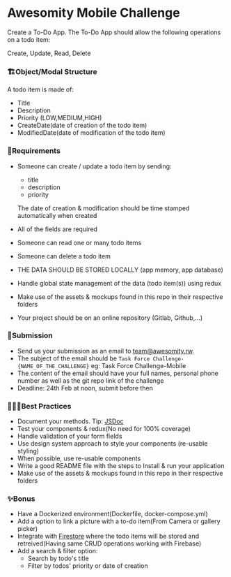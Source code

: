 # Awesomity Mobile Challenge

Create a To-Do App. The To-Do App should allow the following operations on a todo item:

Create, Update, Read, Delete

### 🏗Object/Modal Structure

A todo item is made of:

- Title
- Description
- Priority (LOW,MEDIUM,HIGH)
- CreateDate(date of creation of the todo item)
- ModifiedDate(date of modification of the todo item)

### 🔖Requirements

- Someone can create / update a todo item by sending:

  - title
  - description
  - priority

  The date of creation & modification should be time stamped automatically when created

- All of the fields are required
- Someone can read one or many todo items
- Someone can delete a todo item
- THE DATA SHOULD BE STORED LOCALLY (app memory, app database)
- Handle global state management of the data (todo item(s)) using redux
- Make use of the assets & mockups found in this repo in their respective folders
- Your project should be on an online repository (Gitlab, Github,...)

### 📝Submission
- Send us your submission as an email to team@awesomity.rw.
- The subject of the email should be `Task Force Challenge-{NAME_OF_THE_CHALLENGE}` eg: Task Force Challenge-Mobile
- The content of the email should have your full names, personal phone number as well as the git repo link of the challenge
- Deadline: 24th Feb at noon, submit before then

### 👷🏽‍♀️Best Practices

- Document your methods. Tip: [JSDoc](https://jsdoc.app/)
- Test your components & redux(No need for 100% coverage)
- Handle validation of your form fields
- Use design system approach to style your components (re-usable styling)
- When possible, use re-usable components
- Write a good README file with the steps to Install & run your application
- Make use of the assets & mockups found in this repo in their respective folders 

### ✨Bonus

- Have a Dockerized environment(Dockerfile, docker-compose.yml)
- Add a option to link a picture with a to-do item(From Camera or gallery picker)
- Integrate with [Firestore](https://firebase.google.com/docs/firestore) where the todo items will be stored and retreived(Having same CRUD operations working with Firebase)
- Add a search & filter option:
  - Search by todo's title
  - Filter by todos' priority or date of creation

